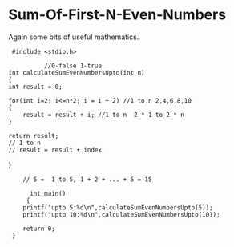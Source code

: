 # Sum-Of-First-N-Even-Numbers
Again some bits of useful mathematics.
             
     #include <stdio.h>

              //0-false 1-true
    int calculateSumEvenNumbersUpto(int n)
    {
	int result = 0;

	for(int i=2; i<=n*2; i = i + 2) //1 to n 2,4,6,8,10
	{
		result = result + i; //1 to n  2 * 1 to 2 * n
	}

	return result;
	// 1 to n
	// result = result + index
  }

        // 5 =  1 to 5, 1 + 2 + ... + 5 = 15

          int main()
         {
	    printf("upto 5:%d\n",calculateSumEvenNumbersUpto(5));
	    printf("upto 10:%d\n",calculateSumEvenNumbersUpto(10));

	    return 0;
     }

